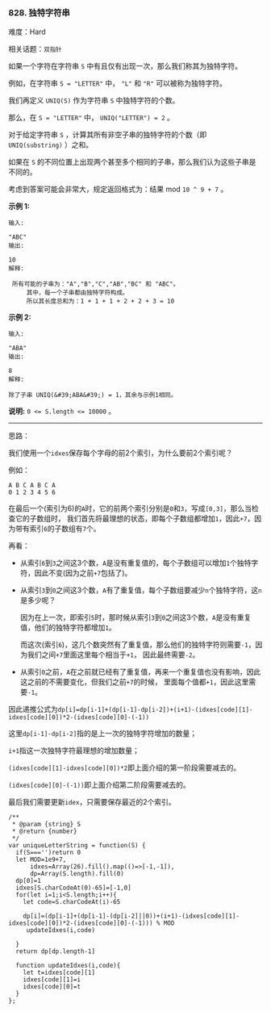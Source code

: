 ### 828. 独特字符串

难度：Hard

相关话题：`双指针`

如果一个字符在字符串 `S` 中有且仅有出现一次，那么我们称其为独特字符。



例如，在字符串 `S = "LETTER"` 中， `"L"` 和 `"R"` 可以被称为独特字符。



我们再定义 `UNIQ(S)` 作为字符串 `S` 中独特字符的个数。



那么，在 `S = "LETTER"` 中， `UNIQ("LETTER") = 2` 。



对于给定字符串 `S` ，计算其所有非空子串的独特字符的个数（即 `UNIQ(substring)` ）之和。



如果在  `S` 的不同位置上出现两个甚至多个相同的子串，那么我们认为这些子串是不同的。



考虑到答案可能会非常大，规定返回格式为：结果 mod `10 ^ 9 + 7` 。







**示例 1:** 



```
输入:

"ABC"
输出:

10
解释:

 所有可能的子串为："A","B","C","AB","BC" 和 "ABC"。
     其中，每一个子串都由独特字符构成。
     所以其长度总和为：1 + 1 + 1 + 2 + 2 + 3 = 10
```


**示例 2:** 



```
输入:

"ABA"
输出:

8
解释:

除了子串 UNIQ(&#39;ABA&#39;) = 1，其余与示例1相同。
```






**说明:**   `0 <= S.length <= 10000` 。




-----

思路：

我们使用一个`idxes`保存每个字母的前2个索引，为什么要前2个索引呢？

例如：

```
A B C A B C A
0 1 2 3 4 5 6
```

在最后一个(索引为6)的`A`时，它的前两个索引分别是`0`和`3`，写成`[0,3]`，那么当检查它的子数组时，
我们首先将最理想的状态，即每个子数组都增加`1`，因此`+7`，因为带有索引`6`的子数组有`7`个。

再看：

* 从索引`6`到`3`之间这3个数，`A`是没有重复值的，每个子数组可以增加`1`个独特字符，因此不变(因为之前`+7`包括了)。

* 从索引`3`到`0`之间这3个数，`A`有了重复值，每个子数组要减少`n`个独特字符，这`n`是多少呢？

    因为在上一次，即索引`5`时，那时候从索引`3`到`0`之间这3个数，`A`是没有重复值，他们的独特字符都增加`1`。
    
    而这次(索引`6`)，这几个数突然有了重复值，那么他们的独特字符则需要`-1`，因为我们之间`+7`里面这里每个相当于`+1`，
    因此最终需要`-2`。
    
* 从索引`0`之前，`A`在之前就已经有了重复值，再来一个重复值也没有影响，因此这之前的不需要变化，但我们之前`+7`的时候，
    里面每个值都`+1`，因此这里需要`-1`。
    

因此递推公式为`dp[i]=dp[i-1]+(dp[i-1]-dp[i-2])+(i+1)-(idxes[code][1]-idxes[code][0])*2-(idxes[code][0]-(-1))`

这里`dp[i-1]-dp[i-2]`指的是上一次的独特字符增加的数量；

`i+1`指这一次独特字符最理想的增加数量；

`(idxes[code][1]-idxes[code][0])*2`即上面介绍的第一阶段需要减去的。

`(idxes[code][0]-(-1))`即上面介绍第二阶段需要减去的。

最后我们需要更新`idex`，只需要保存最近的2个索引。
```
/**
 * @param {string} S
 * @return {number}
 */
var uniqueLetterString = function(S) {
  if(S==='')return 0
  let MOD=1e9+7,
      idxes=Array(26).fill().map(()=>[-1,-1]),
      dp=Array(S.length).fill(0)
  dp[0]=1
  idxes[S.charCodeAt(0)-65]=[-1,0]
  for(let i=1;i<S.length;i++){
    let code=S.charCodeAt(i)-65
    
    dp[i]=(dp[i-1]+(dp[i-1]-(dp[i-2]||0))+(i+1)-(idxes[code][1]-idxes[code][0])*2-(idxes[code][0]-(-1))) % MOD
     updateIdxes(i,code)

  }
  return dp[dp.length-1]
  
  function updateIdxes(i,code){
    let t=idxes[code][1]
    idxes[code][1]=i
    idxes[code][0]=t    
  }
};
```

